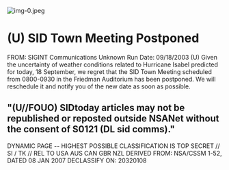 ![img-0.jpeg](img-0.jpeg)

# (U) SID Town Meeting Postponed 

FROM: SIGINT Communications
Unknown
Run Date: 09/18/2003
(U) Given the uncertainty of weather conditions related to Hurricane Isabel predicted for today, 18 September, we regret that the SID Town Meeting scheduled from 0800-0930 in the Friedman Auditorium has been postponed. We will reschedule it and notify you of the new date as soon as possible.

## "(U//FOUO) SIDtoday articles may not be republished or reposted outside NSANet without the consent of S0121 (DL sid comms)."

DYNAMIC PAGE -- HIGHEST POSSIBLE CLASSIFICATION IS
TOP SECRET // SI / TK // REL TO USA AUS CAN GBR NZL
DERIVED FROM: NSA/CSSM 1-52, DATED 08 JAN 2007 DECLASSIFY ON: 20320108
